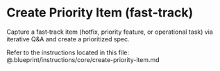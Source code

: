 # Create Priority Item (fast‑track)

Capture a fast‑track item (hotfix, priority feature, or operational task) via iterative Q&A and create a prioritized spec.

Refer to the instructions located in this file:
@.blueprint/instructions/core/create-priority-item.md
